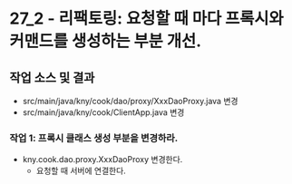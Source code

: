 # 27_2 - 리팩토링: 요청할 때 마다 프록시와 커맨드를 생성하는 부분 개선.

## 작업 소스 및 결과

- src/main/java/kny/cook/dao/proxy/XxxDaoProxy.java 변경
- src/main/java/kny/cook/ClientApp.java 변경


### 작업 1: 프록시 클래스 생성 부분을 변경하라.

- kny.cook.dao.proxy.XxxDaoProxy 변경한다.
  - 요청할 때 서버에 연결한다.
